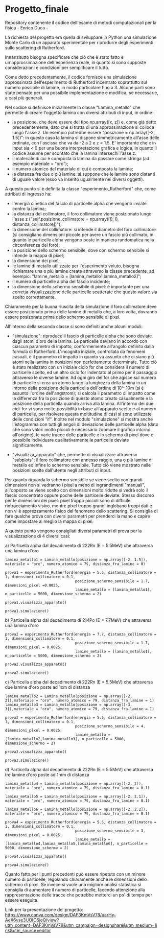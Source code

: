 # Progetto_finale
Repository contenente il codice dell'esame di metodi computazionali per la fisica - Enrico Duca -

La richiesta del progetto era quella di sviluppare in Python una simulazione Monte Carlo di un apparato sperimentale per riprodurre degli esperimenti sullo scattering di Rutherford.

Innanzitutto bisogna specificare che ciò che è stato fatto è un'approssimazione dell'esperienza reale, in quanto si sono supposte considerazioni e condizioni per semplificare il tutto.

Come detto precedentemente, il codice fornisce una simulazione approssimata dell'esperimento di Rutherford incentrato soprattutto sul numero possibile di lamine, in modo particolare fino a 3. Alcune parti sono state pensate per una possibile implementazione e modifica, se necessarie, a casi più generali.

Nel codice si definisce inizialmente la classe  "Lamina_metallo" che permette di creare l'oggetto lamina con diversi attributi di input, in ordine:

- la posizione, che deve essere del tipo np.array([x, z]) e, come già detto precedentemente, dato che si tratta di una approssimazione si colloca lungo l'asse z. Un esempio potrebbe essere "posizione = np.array([-2, 1.5])": in questo caso la lamina si dispone simmetricamente all'asse delle ordinate, con l'ascissa che va da -2 a 2 e z = 1.5. E' importante che x in input sia < 0 per una buona interpretazione grafica e logica, in quanto il codice assume per scontato che la lamina intersechi l'asse z.
- il materiale di cui è composta la lamina da passare come stringa (ad esempio materiale = "oro");
- il numero atomico del materiale di cui è composta la lamina;
- la distanza fra due o più lamine: si suppone che le lamine sono distanti di uguale valore (esso va inserito ugualmente nei diversi oggetti).

A questo punto si è definita la classe "esperimento_Rutherford" che, come attributi di ingresso ha:

- l'energia cinetica del fascio di particelle alpha che vengono inviate contro la lamina;
- la distanza del collimatore, il foro collimatore viene posizionato lungo l'asse z ("self.posizione_collimatore = np.array([0, 0, distanza_collimatore])");
- la dimensione del collimatore: si intende il diametro del foro collimatore (si consigliano dimensioni piccole per avere un fascio più collimato, in quanto le particelle alpha vengono poste in maniera randomatica nella circonferenza del foro);
- la posizione dello schermo sensibile, dove con schermo sensibile si intende la mappa di pixel;
- la dimensione dei pixel;
- le lamine di metallo utilizzate per l'esperimento voluto, bisogna richiamare una o più lamine create attraverso la classe precedente, ad esempio: "lamine_metallo = [lamina_metallo1,lamina_metallo2]";
- il numero di particelle alpha del fascio incidente;
- la dimensione dello schermo sensibile di pixel: è importante per una corretta visualizzazione delle particelle scatterate che questo valore sia scelto correttamente.

Chiaramente per la buona riuscita della simulazione il foro collimatore deve essere posizionato prima delle lamine di metallo che, a loro volta, dovranno essere posizonate prima dello schermo sensibile di pixel.


All'interno della seconda classe si sono definiti anche alcuni moduli:

- "simulazione": riproduce il fascio di particelle alpha che sono deviate dagli atomi d'oro della lamina. Le particelle deviano in accordo con ciascun parametro di impatto, conformemente all'angolo definito dalla formula di Rutherford.
L'incognita iniziale, controllata da fenomeni casuali, è il parametro di impatto in quanto va assunto che ci siano più atomi nella lamina in posizioni non perfettamente determinate. 
Tutto ciò è stato realizzato con un iniziale ciclo for che considera il numero di particelle scelto, ed un altro ciclo for indentato al primo per il passaggio attraverso le diverse lamine. 
Ad ogni giro del for che agisce sul numero di particelle si crea un atomo lungo la lunghezza della lamina in un intorno della posizione della particella dell'ordine di 10^-10m (si è assunto l'ordine dell'angstrom); si calcola il parametro di impatto come la differenza fra la posizione di questo atomo creato casualmente e la posizione della particella quando arriva alla lamina. All'interno dei due cicli for vi sono molte possibilità in base all'apparato scelto e al numero di particelle, per risolvere questa moltitudine di casi si sono utilizzate delle condizioni "if". Inoltre nel modulo "simulazione" si mostra anche l'istogramma con tutti gli angoli di deviazione delle particelle alpha (dato che sono valori molto piccoli è necessario zoomare il grafico intorno all'origine), le varie tracce delle particelle e lo schermo di pixel dove è possibile individuare qualitativamente le particelle deviate significamente.

- "visualizza_apparato" che, permette di visualizzare attraverso "subplots": il foro collimatore con annesso raggio, una o più lamine di  metallo ed infine lo schermo sensibile. Tutto ciò viene mostrato nelle posizioni scelte dall'utente negli attributi di input.

Per quanto riguarda lo schermo sensibile se viene scelto con grandi dimensioni non si vedranno i pixel a meno di ingrandimenti "manuali", all'opposto se viene scelto con dimensioni molto ridotte si vedrà solo il fascio concentrato oppure poche delle particelle deviate.
Stesso discorso per le dimensioni dei pixel: pixel troppo piccoli sono di difficile rintracciamento visivo, mentre pixel troppo grandi inglobano troppi dati e non vi è apprezzamento fisico del fenomeno dello scattering.
Si consiglia di fare qualche prova con diversi parametri per prenderci la mano e capire come impostare al meglio la mappa di pixel.

A questo punto vengono consigliati diversi parametri di prova per la visualizzazione di 4 diversi casi:

a) Particella alpha dal decadimento di 222Rn (E = 5.5MeV) che attraversa una lamina d'oro
        
    lamina_metallo1 = Lamina_metallo(posizione = np.array([-2, 1.5]), materiale = "oro", numero_atomico = 79, distanza_fra_lamine = 0)

    prova1 = esperimento_Rutherford(energia = 5.5, distanza_collimatore = 1, dimensioni_collimatore = 0.1,
                                    posizione_schermo_sensibile = 1.7, dimensioni_pixel =0.0025,
                                    lamine_metallo = [lamina_metallo1], n_particelle = 5000, dimensione_schermo = 2)

    prova1.visualizza_apparato()

    prova1.simulazione()

b) Particella alpha dal decadimento di 214Po (E = 7.7MeV) che attraversa una lamina d'oro

    prova2 = esperimento_Rutherford(energia = 7.7, distanza_collimatore = 1, dimensioni_collimatore = 0.1,
                                    posizione_schermo_sensibile = 1.7, dimensioni_pixel = 0.0025,
                                    lamine_metallo = [lamina_metallo1], n_particelle = 5000, dimensione_schermo = 2)

    prova2.visualizza_apparato()

    prova2.simulazione()


c) Particella alpha dal decadimento di 222Rn (E = 5.5MeV) che attraversa due lamine d'oro poste ad 1cm di distanza

    lamina_metallo2 = Lamina_metallo(posizione = np.array([-2, 2]),materiale = "oro", numero_atomico = 79, distanza_fra_lamine = 1)
    lamina_metallo3 = Lamina_metallo(posizione = np.array([-3, 3]),materiale = "oro", numero_atomico = 79, distanza_fra_lamine = 1)

    prova3 = esperimento_Rutherford(energia = 5.5, distanza_collimatore = 1, dimensioni_collimatore = 0.1,
                                    posizione_schermo_sensibile = 4, dimensioni_pixel = 0.0025,
                                    lamine_metallo = [lamina_metallo2,lamina_metallo3], n_particelle = 5000, dimensione_schermo = 2)

    prova3.visualizza_apparato()

    prova3.simulazione()

d) Particella alpha dal decadimento di 222Rn (E = 5.5MeV) che attraversa tre lamine d'oro poste ad 1mm di distanza

    lamina_metallo4 = Lamina_metallo(posizione = np.array([-2, 2]), materiale = "oro", numero_atomico = 79, distanza_fra_lamine = 0.1)

    lamina_metallo5 = Lamina_metallo(posizione = np.array([-2, 2.1]), materiale = "oro", numero_atomico = 79, distanza_fra_lamine = 0.1)

    lamina_metallo6 = Lamina_metallo(posizione = np.array([-2, 2.2]), materiale = "oro", numero_atomico = 79, distanza_fra_lamine = 0.1)

    prova4 = esperimento_Rutherford(energia = 5.5, distanza_collimatore = 1, dimensioni_collimatore = 0.1,
                                    posizione_schermo_sensibile = 3, dimensioni_pixel = 0.0025,
                                    lamine_metallo = [lamina_metallo4,lamina_metallo5,lamina_metallo6], n_particelle = 5000, dimensione_schermo = 2)

    prova4.visualizza_apparato()

    prova4.simulazione()

Quanto fatto per i punti precedenti può essere ripetuto con un minore numero di particelle, regolando chiaramente anche le dimensioni dello schermo di pixel. Se invece si vuole una migliore analisi statistica si consiglia di aumentare il numero di particelle, facendo attenzione alla rappresentazione delle tracce che potrebbe metterci un po' di tempo per essere eseguita.

Link per la presentazione del progetto: https://www.canva.com/design/DAF3KmVsV78/uarHy-AeX6vse3UOIC6jeQ/view?utm_content=DAF3KmVsV78&utm_campaign=designshare&utm_medium=link&utm_source=editor